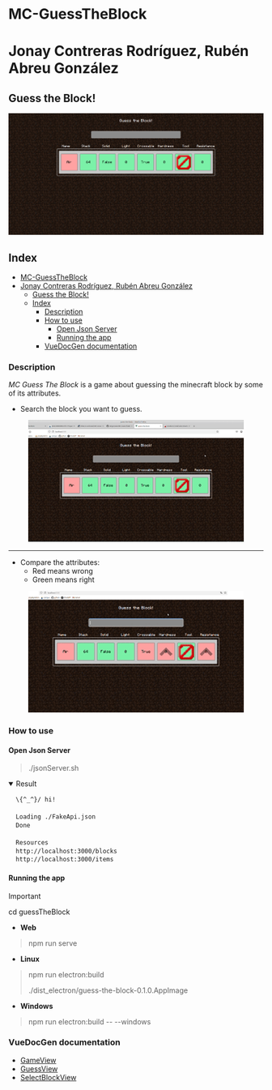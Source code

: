 # MC-GuessTheBlock
# Jonay Contreras Rodríguez, Rubén Abreu González

## Guess the Block!
<img src="./readme/img/guess-the-block.png" alt="guessTheBlock-logo">

## Index
- [MC-GuessTheBlock](#mc-guesstheblock)
- [Jonay Contreras Rodríguez, Rubén Abreu González](#jonay-contreras-rodríguez-rubén-abreu-gonzález)
  - [Guess the Block!](#guess-the-block)
  - [Index](#index)
    - [Description](#description)
    - [How to use](#how-to-use)
      - [Open Json Server](#open-json-server)
      - [Running the app](#running-the-app)
    - [VueDocGen documentation](#vuedocgen-documentation)

### Description
*MC Guess The Block* is a game about guessing the minecraft block by some of its attributes.

- Search the block you want to guess.
<div align="center">
    <img src="./readme/img/guess-the-game.gif" alt="guess-the-block-game">
</div>

---
- Compare the attributes:
  - Red means wrong
  - Green means right

<div align="center">
    <img src="./readme/img/guess-the-block-win.gif" alt="guess-the-block-win">
</div>

### How to use
#### Open Json Server
> ./jsonServer.sh 

<details open>
<summary>Result</summary>

```bash
  \{^_^}/ hi!

  Loading ./FakeApi.json
  Done

  Resources
  http://localhost:3000/blocks
  http://localhost:3000/items
```
</details>

#### Running the app
> [!IMPORTANT]
> cd guessTheBlock

- **Web**
> npm run serve

- **Linux**
> npm run electron:build
>
> ./dist_electron/guess-the-block-0.1.0.AppImage

- **Windows**
> npm run electron:build -- --windows

### VueDocGen documentation
- [GameView](guessTheBlock/docs/components/views/GameView.md)
- [GuessView](guessTheBlock/docs/components/views/GuessView.md)
- [SelectBlockView](guessTheBlock/docs/components/views/SelectBlockView.md)

